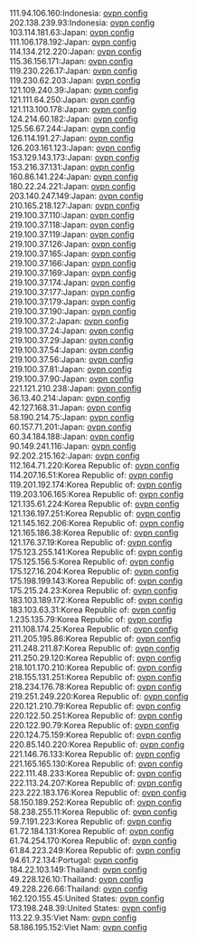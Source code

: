 111.94.106.160:Indonesia: [ovpn config](vpn/111_94_106_160.ovpn)  
202.138.239.93:Indonesia: [ovpn config](vpn/202_138_239_93.ovpn)  
103.114.181.63:Japan: [ovpn config](vpn/103_114_181_63.ovpn)  
111.106.178.192:Japan: [ovpn config](vpn/111_106_178_192.ovpn)  
114.134.212.220:Japan: [ovpn config](vpn/114_134_212_220.ovpn)  
115.36.156.171:Japan: [ovpn config](vpn/115_36_156_171.ovpn)  
119.230.226.17:Japan: [ovpn config](vpn/119_230_226_17.ovpn)  
119.230.62.203:Japan: [ovpn config](vpn/119_230_62_203.ovpn)  
121.109.240.39:Japan: [ovpn config](vpn/121_109_240_39.ovpn)  
121.111.64.250:Japan: [ovpn config](vpn/121_111_64_250.ovpn)  
121.113.100.178:Japan: [ovpn config](vpn/121_113_100_178.ovpn)  
124.214.60.182:Japan: [ovpn config](vpn/124_214_60_182.ovpn)  
125.56.67.244:Japan: [ovpn config](vpn/125_56_67_244.ovpn)  
126.114.191.27:Japan: [ovpn config](vpn/126_114_191_27.ovpn)  
126.203.161.123:Japan: [ovpn config](vpn/126_203_161_123.ovpn)  
153.129.143.173:Japan: [ovpn config](vpn/153_129_143_173.ovpn)  
153.216.37.131:Japan: [ovpn config](vpn/153_216_37_131.ovpn)  
160.86.141.224:Japan: [ovpn config](vpn/160_86_141_224.ovpn)  
180.22.24.221:Japan: [ovpn config](vpn/180_22_24_221.ovpn)  
203.140.247.149:Japan: [ovpn config](vpn/203_140_247_149.ovpn)  
210.165.218.127:Japan: [ovpn config](vpn/210_165_218_127.ovpn)  
219.100.37.110:Japan: [ovpn config](vpn/219_100_37_110.ovpn)  
219.100.37.118:Japan: [ovpn config](vpn/219_100_37_118.ovpn)  
219.100.37.119:Japan: [ovpn config](vpn/219_100_37_119.ovpn)  
219.100.37.126:Japan: [ovpn config](vpn/219_100_37_126.ovpn)  
219.100.37.165:Japan: [ovpn config](vpn/219_100_37_165.ovpn)  
219.100.37.166:Japan: [ovpn config](vpn/219_100_37_166.ovpn)  
219.100.37.169:Japan: [ovpn config](vpn/219_100_37_169.ovpn)  
219.100.37.174:Japan: [ovpn config](vpn/219_100_37_174.ovpn)  
219.100.37.177:Japan: [ovpn config](vpn/219_100_37_177.ovpn)  
219.100.37.179:Japan: [ovpn config](vpn/219_100_37_179.ovpn)  
219.100.37.190:Japan: [ovpn config](vpn/219_100_37_190.ovpn)  
219.100.37.2:Japan: [ovpn config](vpn/219_100_37_2.ovpn)  
219.100.37.24:Japan: [ovpn config](vpn/219_100_37_24.ovpn)  
219.100.37.29:Japan: [ovpn config](vpn/219_100_37_29.ovpn)  
219.100.37.54:Japan: [ovpn config](vpn/219_100_37_54.ovpn)  
219.100.37.56:Japan: [ovpn config](vpn/219_100_37_56.ovpn)  
219.100.37.81:Japan: [ovpn config](vpn/219_100_37_81.ovpn)  
219.100.37.90:Japan: [ovpn config](vpn/219_100_37_90.ovpn)  
221.121.210.238:Japan: [ovpn config](vpn/221_121_210_238.ovpn)  
36.13.40.214:Japan: [ovpn config](vpn/36_13_40_214.ovpn)  
42.127.168.31:Japan: [ovpn config](vpn/42_127_168_31.ovpn)  
58.190.214.75:Japan: [ovpn config](vpn/58_190_214_75.ovpn)  
60.157.71.201:Japan: [ovpn config](vpn/60_157_71_201.ovpn)  
60.34.184.188:Japan: [ovpn config](vpn/60_34_184_188.ovpn)  
90.149.241.116:Japan: [ovpn config](vpn/90_149_241_116.ovpn)  
92.202.215.162:Japan: [ovpn config](vpn/92_202_215_162.ovpn)  
112.164.71.220:Korea Republic of: [ovpn config](vpn/112_164_71_220.ovpn)  
114.207.16.51:Korea Republic of: [ovpn config](vpn/114_207_16_51.ovpn)  
119.201.192.174:Korea Republic of: [ovpn config](vpn/119_201_192_174.ovpn)  
119.203.106.165:Korea Republic of: [ovpn config](vpn/119_203_106_165.ovpn)  
121.135.61.224:Korea Republic of: [ovpn config](vpn/121_135_61_224.ovpn)  
121.136.197.251:Korea Republic of: [ovpn config](vpn/121_136_197_251.ovpn)  
121.145.162.206:Korea Republic of: [ovpn config](vpn/121_145_162_206.ovpn)  
121.165.186.38:Korea Republic of: [ovpn config](vpn/121_165_186_38.ovpn)  
121.176.37.19:Korea Republic of: [ovpn config](vpn/121_176_37_19.ovpn)  
175.123.255.141:Korea Republic of: [ovpn config](vpn/175_123_255_141.ovpn)  
175.125.156.5:Korea Republic of: [ovpn config](vpn/175_125_156_5.ovpn)  
175.127.16.204:Korea Republic of: [ovpn config](vpn/175_127_16_204.ovpn)  
175.198.199.143:Korea Republic of: [ovpn config](vpn/175_198_199_143.ovpn)  
175.215.24.23:Korea Republic of: [ovpn config](vpn/175_215_24_23.ovpn)  
183.103.189.172:Korea Republic of: [ovpn config](vpn/183_103_189_172.ovpn)  
183.103.63.31:Korea Republic of: [ovpn config](vpn/183_103_63_31.ovpn)  
1.235.135.79:Korea Republic of: [ovpn config](vpn/1_235_135_79.ovpn)  
211.108.174.25:Korea Republic of: [ovpn config](vpn/211_108_174_25.ovpn)  
211.205.195.86:Korea Republic of: [ovpn config](vpn/211_205_195_86.ovpn)  
211.248.211.87:Korea Republic of: [ovpn config](vpn/211_248_211_87.ovpn)  
211.250.29.120:Korea Republic of: [ovpn config](vpn/211_250_29_120.ovpn)  
218.101.170.210:Korea Republic of: [ovpn config](vpn/218_101_170_210.ovpn)  
218.155.131.251:Korea Republic of: [ovpn config](vpn/218_155_131_251.ovpn)  
218.234.176.78:Korea Republic of: [ovpn config](vpn/218_234_176_78.ovpn)  
219.251.249.220:Korea Republic of: [ovpn config](vpn/219_251_249_220.ovpn)  
220.121.210.79:Korea Republic of: [ovpn config](vpn/220_121_210_79.ovpn)  
220.122.50.251:Korea Republic of: [ovpn config](vpn/220_122_50_251.ovpn)  
220.122.90.79:Korea Republic of: [ovpn config](vpn/220_122_90_79.ovpn)  
220.124.75.159:Korea Republic of: [ovpn config](vpn/220_124_75_159.ovpn)  
220.85.140.220:Korea Republic of: [ovpn config](vpn/220_85_140_220.ovpn)  
221.146.76.133:Korea Republic of: [ovpn config](vpn/221_146_76_133.ovpn)  
221.165.165.130:Korea Republic of: [ovpn config](vpn/221_165_165_130.ovpn)  
222.111.48.233:Korea Republic of: [ovpn config](vpn/222_111_48_233.ovpn)  
222.113.24.207:Korea Republic of: [ovpn config](vpn/222_113_24_207.ovpn)  
223.222.183.176:Korea Republic of: [ovpn config](vpn/223_222_183_176.ovpn)  
58.150.189.252:Korea Republic of: [ovpn config](vpn/58_150_189_252.ovpn)  
58.238.255.11:Korea Republic of: [ovpn config](vpn/58_238_255_11.ovpn)  
59.7.191.223:Korea Republic of: [ovpn config](vpn/59_7_191_223.ovpn)  
61.72.184.131:Korea Republic of: [ovpn config](vpn/61_72_184_131.ovpn)  
61.74.254.170:Korea Republic of: [ovpn config](vpn/61_74_254_170.ovpn)  
61.84.223.249:Korea Republic of: [ovpn config](vpn/61_84_223_249.ovpn)  
94.61.72.134:Portugal: [ovpn config](vpn/94_61_72_134.ovpn)  
184.22.103.149:Thailand: [ovpn config](vpn/184_22_103_149.ovpn)  
49.228.126.10:Thailand: [ovpn config](vpn/49_228_126_10.ovpn)  
49.228.226.66:Thailand: [ovpn config](vpn/49_228_226_66.ovpn)  
162.120.155.45:United States: [ovpn config](vpn/162_120_155_45.ovpn)  
173.198.248.39:United States: [ovpn config](vpn/173_198_248_39.ovpn)  
113.22.9.35:Viet Nam: [ovpn config](vpn/113_22_9_35.ovpn)  
58.186.195.152:Viet Nam: [ovpn config](vpn/58_186_195_152.ovpn)  
